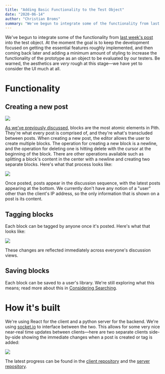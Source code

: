 ```yaml
---
title: "Adding Basic Functionality to the Test Object"
date: "2020-06-14"
author: "Christian Broms"
summary: "We've begun to integrate some of the functionality from last week's post into the test object. At the moment the goal is to keep the development focused on getting the essential features roughly implemented, and then coming back later and adding a minimum amount of styling to increase the functionality of the prototype as an object to be evaluated by our testers."
---
```


We've begun to integrate some of the functionality from [last week's post](/posts/test-object) into the test object. At the moment the goal is to keep the development focused on getting the essential features roughly implemented, and then coming back later and adding a minimum amount of styling to increase the functionality of the prototype as an object to be evaluated by our testers. Be warned, the aesthetics are _very_ rough at this stage—we have yet to consider the UI much at all.

# Functionality

## Creating a new post

![](/images/basic.png)

[As we've previously discussed](/posts/conversational-design), blocks are the most atomic elements in Pith. They're what every post is comprised of, and they're what's transcluded between posts. When creating a new post, the editor allows the user to create multiple blocks. The operation for creating a new block is a newline, and the operation for deleting one is hitting delete with the cursor at the beginning of the block. There are other operations available such as splitting a block's content in the center with a newline and creating two separate blocks. Here's what that process looks like:

![](/images/basic-1.gif)

Once posted, posts appear in the discussion sequence, with the latest posts appearing at the bottom. We currently don't have any notion of a "user" other than the client's IP address, so the only information that is shown on a post is its content.

## Tagging blocks

Each block can be tagged by anyone once it's posted. Here's what that looks like:

![](/images/basic-2.gif)

These changes are reflected immediately across everyone's discussion views.

## Saving blocks

Each block can be saved to a user's library. We're still exploring what this means; read more about this in [Considering Searching](/posts/considering-searching).

# How it's built

We're using React for the client and a python server for the backend. We're using [socket.io](http://socket.io) to interface between the two. This allows for some very nice near-real time updates between clients—here are two separate clients side-by-side showing the immediate changes when a post is created or tag is added:

![](/images/basic-3.gif)

The latest progress can be found in the [client repository](https://github.com/rainflame/pith-client) and the [server repository](https://github.com/rainflame/pith-api).

